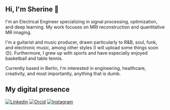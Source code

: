 ##  Hi, I'm Sherine 🌿

I'm an Electrical Engineer specializing in signal processing, optimization, and deep learning. My work focuses on MRI reconstruction and quantitative MR imaging. 
<!-- On a lighter note, I also enjoy playing around with audio plugins and analog audio circuits.-->

I'm a guitarist and music producer, drawn particularly to R&B, soul, funk, and electronic music, among other styles (I will upload some things soon 😊). Furthermore, I grew up with sports and have especially enjoyed basketball and table tennis.

Currently based in Berlin, I'm interested in engineering, healthcare, creativity, and most importantly, anything that is dumb.

## My digital presence
[![Linkedin](https://img.shields.io/badge/linkedin-%230077B5.svg?style=for-the-badge&logo=linkedin&logoColor=white)](https://www.linkedin.com/in/sherinebrahma/)
[![Orcid](https://img.shields.io/badge/orcid-A6CE39?style=for-the-badge&logo=orcid&logoColor=white)](https://orcid.org/0000-0003-4340-6513)
[![Instagram](https://img.shields.io/badge/Instagram-%23E4405F.svg?style=for-the-badge&logo=Instagram&logoColor=white)](https://www.instagram.com/sherinebrahma/)



